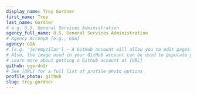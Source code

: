 ```yaml
---
display_name: Trey Gordner
first_name: Trey
last_name: Gordner
# e.g. U.S. General Services Administration
agency_full_name: U.S. General Services Administration
# Agency Acronym [e.g., GSA]
agency: GSA
# [e.g. 'jeremyzilar'] — A GitHub account will allow you to edit pages on Digital.gov.
# Also, the image used in your GitHub account can be used to populate your digital.gov profile photo.
# Learn more about getting a Github account at [URL]
github: ggordn3r
# See [URL] for a full list of profile photo options
profile_photo: github
slug: trey-gordner
---
```

